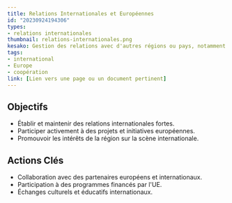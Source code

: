 ```yaml
---
title: Relations Internationales et Européennes
id: "20230924194306"
types:
- relations internationales
thumbnail: relations-internationales.png
kesako: Gestion des relations avec d'autres régions ou pays, notamment dans le cadre de projets européens.
tags:
- international
- Europe
- coopération
link: [Lien vers une page ou un document pertinent]
---
```


## Objectifs
- Établir et maintenir des relations internationales fortes.
- Participer activement à des projets et initiatives européennes.
- Promouvoir les intérêts de la région sur la scène internationale.

## Actions Clés
- Collaboration avec des partenaires européens et internationaux.
- Participation à des programmes financés par l'UE.
- Échanges culturels et éducatifs internationaux.
